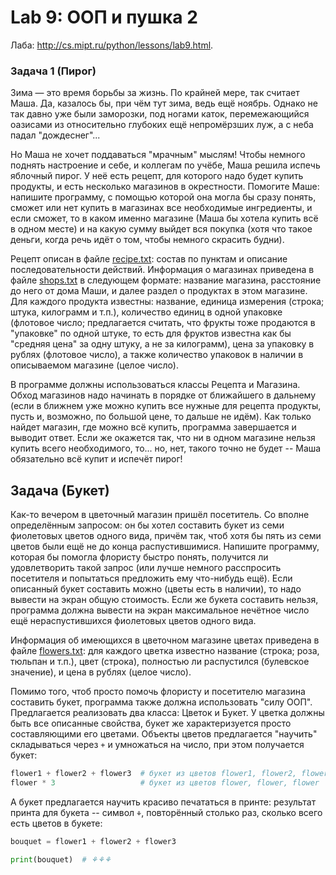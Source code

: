 # Lab 9: ООП и пушка 2

Лаба: http://cs.mipt.ru/python/lessons/lab9.html.


### Задача 1 (Пирог)

Зима — это время борьбы за жизнь.
По крайней мере, так считает Маша.
Да, казалось бы, при чём тут зима, ведь ещё ноябрь.
Однако не так давно уже были заморозки, под ногами каток, перемежающийся оазисами из относительно глубоких ещё непромёрзших луж, а с неба падал "дождеснег"...

Но Маша не хочет поддаваться "мрачным" мыслям!
Чтобы немного поднять настроение и себе, и коллегам по учёбе, Маша решила испечь яблочный пирог.
У неё есть рецепт, для которого надо будет купить продукты, и есть несколько магазинов в окрестности.
Помогите Маше: напишите программу, с помощью которой она могла бы сразу понять, сможет или нет купить в магазинах все необходимые ингредиенты, и если сможет, то в каком именно магазине (Маша бы хотела купить всё в одном месте) и на какую сумму выйдет вся покупка (хотя что такое деньги, когда речь идёт о том, чтобы немного скрасить будни).

Рецепт описан в файле [recipe.txt](./files/recipe.txt): состав по пунктам и описание последовательности действий.
Информация о магазинах приведена в файле [shops.txt](./files/shops.txt) в следующем формате: название магазина, расстояние до него от дома Маши, и далее раздел о продуктах в этом магазине.
Для каждого продукта известны: название, единица измерения (строка; штука, килограмм и т.п.), количество единиц в одной упаковке (флотовое число; предлагается считать, что фрукты тоже продаются в "упаковке" по одной штуке, то есть для фруктов известна как бы "средняя цена" за одну штуку, а не за килограмм), цена за упаковку в рублях (флотовое число), а также количество упаковок в наличии в описываемом магазине (целое число).

В программе должны использоваться классы Рецепта и Магазина.
Обход магазинов надо начинать в порядке от ближайшего в дальнему (если в ближнем уже можно купить все нужные для рецепта продукты, пусть и, возможно, по большой цене, то дальше не идём).
Как только найдет магазин, где можно всё купить, программа завершается и выводит ответ.
Если же окажется так, что ни в одном магазине нельзя купить всего необходимого, то... но, нет, такого точно не будет -- Маша обязательно всё купит и испечёт пирог!



## Задача (Букет)

Как-то вечером в цветочный магазин пришёл посетитель.
Со вполне определённым запросом: он бы хотел составить букет из семи фиолетовых цветов одного вида, причём так, чтоб хотя бы пять из семи цветов были ещё не до конца распустившимися.
Напишите программу, которая бы помогла флористу быстро понять, получится ли удовлетворить такой запрос (или лучше немного расспросить посетителя и попытаться предложить ему что-нибудь ещё).
Если описанный букет составить можно (цветы есть в наличии), то надо вывести на экран общую стоимость.
Если же букета составить нельзя, программа должна вывести на экран максимальное нечётное число ещё нераспустившихся фиолетовых цветов одного вида.

Информация об имеющихся в цветочном магазине цветах приведена в файле [flowers.txt](./files/flowers.txt): для каждого цветка известно название (строка; роза, тюльпан и т.п.), цвет (строка), полностью ли распустился (булевское значение), и цена в рублях (целое число).

Помимо того, чтоб просто помочь флористу и посетителю магазина составить букет, программа также должна использовать "силу ООП".
Предлагается реализовать два класса: Цветок и Букет.
У цветка должны быть все описанные свойства, букет же характеризуется просто составляющими его цветами.
Объекты цветов предлагается "научить" складываться через `+` и умножаться на число, при этом получается букет:
```python
flower1 + flower2 + flower3  # букет из цветов flower1, flower2, flower3
flower * 3                   # букет из цветов flower, flower, flower
```
А букет предлагается научить красиво печататься в принте: результат принта для букета -- символ `⚘`, повторённый столько раз, сколько всего есть цветов в букете:
```python
bouquet = flower1 + flower2 + flower3

print(bouquet)  # ⚘⚘⚘
```

